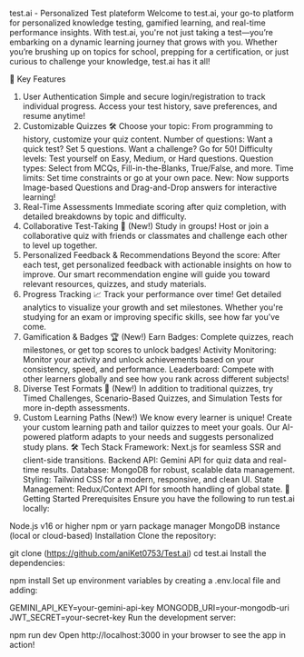 test.ai - Personalized Test plateform
Welcome to test.ai, your go-to platform for personalized knowledge testing, gamified learning, and real-time performance insights. With test.ai, you're not just taking a test—you’re embarking on a dynamic learning journey that grows with you. Whether you’re brushing up on topics for school, prepping for a certification, or just curious to challenge your knowledge, test.ai has it all!

🚀 Key Features
1. User Authentication
Simple and secure login/registration to track individual progress. Access your test history, save preferences, and resume anytime!
2. Customizable Quizzes 🛠️
Choose your topic: From programming to history, customize your quiz content.
Number of questions: Want a quick test? Set 5 questions. Want a challenge? Go for 50!
Difficulty levels: Test yourself on Easy, Medium, or Hard questions.
Question types: Select from MCQs, Fill-in-the-Blanks, True/False, and more.
Time limits: Set time constraints or go at your own pace.
New: Now supports Image-based Questions and Drag-and-Drop answers for interactive learning!
3. Real-Time Assessments
Immediate scoring after quiz completion, with detailed breakdowns by topic and difficulty.
4. Collaborative Test-Taking 🤝 (New!)
Study in groups! Host or join a collaborative quiz with friends or classmates and challenge each other to level up together.
5. Personalized Feedback & Recommendations
Beyond the score: After each test, get personalized feedback with actionable insights on how to improve. Our smart recommendation engine will guide you toward relevant resources, quizzes, and study materials.
6. Progress Tracking 📈
Track your performance over time! Get detailed analytics to visualize your growth and set milestones. Whether you're studying for an exam or improving specific skills, see how far you’ve come.
7. Gamification & Badges 🏆 (New!)
Earn Badges: Complete quizzes, reach milestones, or get top scores to unlock badges!
Activity Monitoring: Monitor your activity and unlock achievements based on your consistency, speed, and performance.
Leaderboard: Compete with other learners globally and see how you rank across different subjects!
8. Diverse Test Formats 📝 (New!)
In addition to traditional quizzes, try Timed Challenges, Scenario-Based Quizzes, and Simulation Tests for more in-depth assessments.
9. Custom Learning Paths (New!)
We know every learner is unique! Create your custom learning path and tailor quizzes to meet your goals. Our AI-powered platform adapts to your needs and suggests personalized study plans.
🛠️ Tech Stack
Framework: Next.js for seamless SSR and client-side transitions.
Backend API: Gemini API for quiz data and real-time results.
Database: MongoDB for robust, scalable data management.
Styling: Tailwind CSS for a modern, responsive, and clean UI.
State Management: Redux/Context API for smooth handling of global state.
🚀 Getting Started
Prerequisites
Ensure you have the following to run test.ai locally:

Node.js v16 or higher
npm or yarn package manager
MongoDB instance (local or cloud-based)
Installation
Clone the repository:

git clone (https://github.com/aniKet0753/Test.ai)
cd test.ai
Install the dependencies:

npm install
Set up environment variables by creating a .env.local file and adding:

GEMINI_API_KEY=your-gemini-api-key
MONGODB_URI=your-mongodb-uri
JWT_SECRET=your-secret-key
Run the development server:

npm run dev
Open http://localhost:3000 in your browser to see the app in action!

